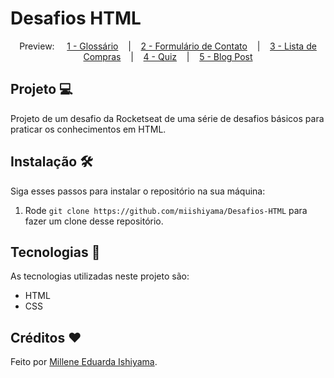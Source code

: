 # Desafios HTML

<p align="center">
  Preview:
    &nbsp;&nbsp;&nbsp;
  <a href="./1.Glossario">1 - Glossário</a>
    &nbsp;&nbsp;&nbsp;|&nbsp;&nbsp;&nbsp;
  <a href="./2.Formulario de Contato">2 - Formulário de Contato</a>
    &nbsp;&nbsp;&nbsp;|&nbsp;&nbsp;&nbsp;
  <a href="./3.Lista de Compras">3 - Lista de Compras</a>
    &nbsp;&nbsp;&nbsp;|&nbsp;&nbsp;&nbsp;
  <a href="./4.Quiz">4 - Quiz</a>
    &nbsp;&nbsp;&nbsp;|&nbsp;&nbsp;&nbsp;
  <a href="./5.Blog Post">5 - Blog Post</a>
</p>

## Projeto 💻
Projeto de um desafio da Rocketseat de uma série de desafios básicos para praticar os conhecimentos em HTML.

## Instalação 🛠
Siga esses passos para instalar o repositório na sua máquina:
1. Rode `git clone https://github.com/miishiyama/Desafios-HTML` para fazer um clone desse repositório.

## Tecnologias 🚀
As tecnologias utilizadas neste projeto são:
- HTML
- CSS

## Créditos ❤️
Feito por [Millene Eduarda Ishiyama](https://github.com/miishiyama/).

